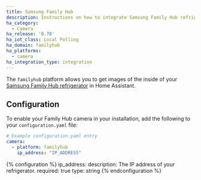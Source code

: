 ```yaml
---
title: Samsung Family Hub
description: Instructions on how to integrate Samsung Family Hub refrigerator cameras within Home Assistant.
ha_category:
  - Camera
ha_release: '0.70'
ha_iot_class: Local Polling
ha_domain: familyhub
ha_platforms:
  - camera
ha_integration_type: integration
---
```


The `familyhub` platform allows you to get images of the inside of your [Samsung Family Hub refrigerator](https://www.samsung.com/us/explore/family-hub-refrigerator/connected-hub/) in Home Assistant.

## Configuration

To enable your Family Hub camera in your installation, add the following to your `configuration.yaml` file:

```yaml
# Example configuration.yaml entry
camera:
  - platform: familyhub
    ip_address: "IP_ADDRESS"
```

{% configuration %}
ip_address:
  description: The IP address of your refrigerator.
  required: true
  type: string
{% endconfiguration %}
